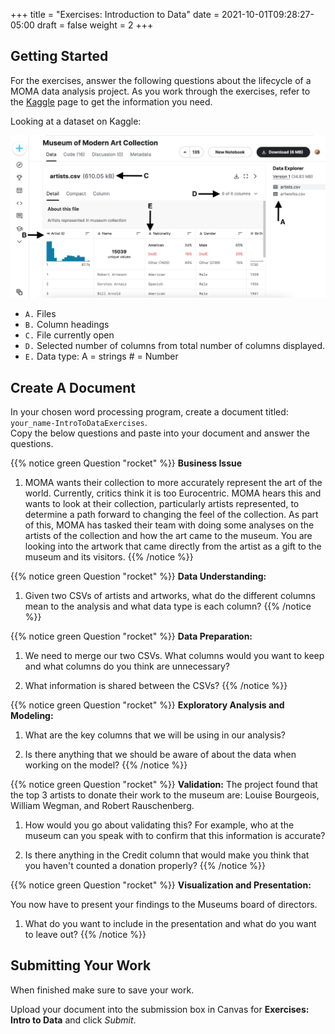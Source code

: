 +++
title = "Exercises: Introduction to Data"
date = 2021-10-01T09:28:27-05:00
draft = false
weight = 2
+++

## Getting Started

For the exercises, answer the following questions about the lifecycle of a MOMA data analysis project. 
As you work through the exercises, refer to the [Kaggle](https://www.kaggle.com/momanyc/museum-collection)
page to get the information you need.

Looking at a dataset on Kaggle:

![MOMA Dataset view on Kaggle.com](pictures/kaggleDataOverview.png?classes=border)

- `A.` Files
- `B.` Column headings
- `C.` File currently open
- `D.` Selected number of columns from total number of columns displayed.
- `E.` Data type: A = strings # = Number


## Create A Document

In your chosen word processing program, create a document titled: ``your_name-IntroToDataExercises``.  
Copy the below questions and paste into your document and answer the questions.

{{% notice green Question "rocket" %}}
**Business Issue**

1. MOMA wants their collection to more accurately represent the art of the world. Currently, critics think it is too Eurocentric. 
    MOMA hears this and wants to look at their collection, particularly artists represented, to determine a path forward to changing the feel of the collection. 
    As part of this, MOMA has tasked their team with doing some analyses on the artists of the collection and how the art came to the museum. 
    You are looking into the artwork that came directly from the artist as a gift to the museum and its visitors.
{{% /notice %}}
   

      


{{% notice green Question "rocket" %}}
**Data Understanding:**

1. Given two CSVs of artists and artworks, what do the different columns mean to the analysis and what data type is each column?
{{% /notice %}}

{{% notice green Question "rocket" %}}
**Data Preparation:**

1. We need to merge our two CSVs. What columns would you want to keep and what columns do you think are unnecessary? 

1. What information is shared between the CSVs?
{{% /notice %}}

{{% notice green Question "rocket" %}}
**Exploratory Analysis and Modeling:**

1. What are the key columns that we will be using in our analysis? 

1. Is there anything that we should be aware of about the data when working on the model?
{{% /notice %}}

{{% notice green Question "rocket" %}}
**Validation:**
The project found that the top 3 artists to donate their work to the museum are: Louise Bourgeois, William Wegman, and Robert Rauschenberg. 

1. How would you go about validating this? For example, who at the museum can you speak with to confirm that this information is accurate?

1. Is there anything in the Credit column that would make you think that you haven't counted a donation properly?
{{% /notice %}}

{{% notice green Question "rocket" %}}
**Visualization and Presentation:**

You now have to present your findings to the Museums board of directors. 

1. What do you want to include in the presentation and what do you want to leave out?
{{% /notice %}}

## Submitting Your Work

When finished make sure to save your work. 

Upload your document into the submission box in Canvas for **Exercises: Intro to Data** and click *Submit*.
